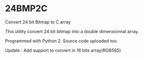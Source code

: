 # 24BMP2C
Convert 24 bit Bitmap to C array

This utility convert 24 bit bitmap into a double dimensionnal array.

Programmed with Python 2. Source code uploaded too.

Update : Add support to convert in 16 bits array(RGB565)
